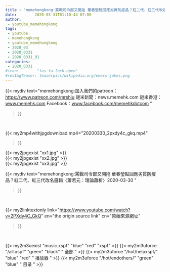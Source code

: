 ```yaml
---
title : "memehongkong:罵戰司令部又開拖 華春瑩點回應劣質防疫品？紅二代、紅三代改名邏輯〈蕭若元：理論蕭析〉2020-03-30 "
date:        2020-03-31T01:10:44-07:00
author:
 - youtube_memehongkong
tags:
 - youtube
 - memehongkong
 - youtube_memehongkong
 - 2020_03
 - 2020_0331
 - 2020_0331_01
categories:
 - 2020_0331
#icon:        "fas fa-lock-open"
#resImgTeaser: teaserpics/wikipedia.org/emacs-jokes.png
---
```


{{< mydiv text="memehongkong:加入我們的patreon：https://www.patreon.com/mrshiu 謎米新聞：news.memehk.com 謎米香港： www.memehk.com Facebook：www.facebook.com/memehkdotcom "
>}}
<br>


{{< my2mp4withjpgdownload mp4="20200330_2pxdy4c_gkq.mp4"
>}}

{{< my2jpgexist "xx1.jpg" >}}<br>
{{< my2jpgexist "xx2.jpg" >}}<br>
{{< my2jpgexist "xx3.jpg" >}}<br>



{{< mydiv text="memehongkong:罵戰司令部又開拖 華春瑩點回應劣質防疫品？紅二代、紅三代改名邏輯〈蕭若元：理論蕭析〉2020-03-30 "
>}}
<br>

{{< my2linktextonly link="https://www.youtube.com/watch?v=2PXdy4C_GkQ"
en="the origin source link" cn="原始來源網址"
>}}


<br>

{{< my2m3uexist "music.xspf"        "blue"   "red"    "xspf" >}} {{< my2m3uforce "/all.xspf"         "green"  "black"  " 全部 " >}} {{< my2m3uforce "/hot/helpxspf/"    "blue"   "red"    " 播放器 " >}} {{< my2m3uforce "/hot/endothers/"   "green"  "blue"   " 目录 " >}} 
